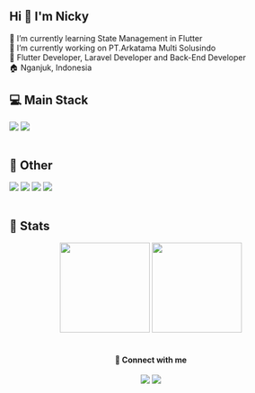 ## Hi 👋 I'm Nicky

🌱 I’m currently learning State Management in Flutter\
🔭 I’m currently working on PT.Arkatama Multi Solusindo\
🎯 Flutter Developer, Laravel Developer and Back-End Developer\
🏠 Nganjuk, Indonesia
<br>

## :computer: Main Stack
<div id="main-stack">
<img src="https://img.shields.io/badge/Flutter-02569B?logo=flutter&logoColor=fff&style=for-the-badge">
<img src="https://img.shields.io/badge/Laravel-F05340?logo=laravel&logoColor=fff&style=for-the-badge">
</div><br>

## :scroll: Other
<div id="other">
<img src="https://img.shields.io/badge/git-F05032?logo=git&logoColor=fff&style=for-the-badge">
<img src="https://img.shields.io/badge/spring%20boot-6DB33F?logo=Spring%20Boot&logoColor=fff&style=for-the-badge">
<img src="https://img.shields.io/badge/bootstrap-7952B3?logo=bootstrap&logoColor=fff&style=for-the-badge">
<img src="https://img.shields.io/badge/docker-2496ED?logo=docker&logoColor=fff&style=for-the-badge">
</div><br>

## :pushpin: Stats
<div id="stats" align="center">
<img height="160em"src="https://github-readme-stats.vercel.app/api?username=NickyErlanggaZ&show_icons=true&theme=onedark&hide_border=true">
<img height="160em" src="https://github-readme-streak-stats.herokuapp.com?user=NickyErlanggaZ&theme=onedark&hide_border=true">
</div><br>

<h4 align="center"> 🤝 Connect with me </h4>
<div align="center">
<a href="mailto:nickyerlanggaz@gmail.com"><img src="https://img.shields.io/badge/Email%20Me-EA4335?logo=gmail&logoColor=fff&style=flat-square"></a>
<a href="https://www.linkedin.com/in/nickyerlangga-s/"><img src="https://img.shields.io/badge/Linked%20In-0A66C2?logo=linkedin&logoColor=fff&style=flat-square"></a>
</div>

<!--
**NickyErlanggaZ/NickyErlanggaZ** is a ✨ _special_ ✨ repository because its `README.md` (this file) appears on your GitHub profile.

Here are some ideas to get you started:
# Hi 👋 I'm Nicky
- 🔭 I’m currently working on ...
- 🌱 I’m currently learning ...
- 👯 I’m looking to collaborate on ...
- 🤔 I’m looking for help with ...
- 💬 Ask me about ...
- 📫 How to reach me: ...
- 😄 Pronouns: ...
- ⚡ Fun fact: ...
-->
